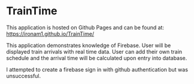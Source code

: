 # TrainTime

This application is hosted on Github Pages and can be found at: https://ironam1.github.io/TrainTime/

This application demonstrates knowledge of Firebase. User will be displayed train arrivals with real time data. User can add their own train schedule and the arrival time will be calculated upon entry into database.

I attempted to create a firebase sign in with github authentication but was unsuccessful.
